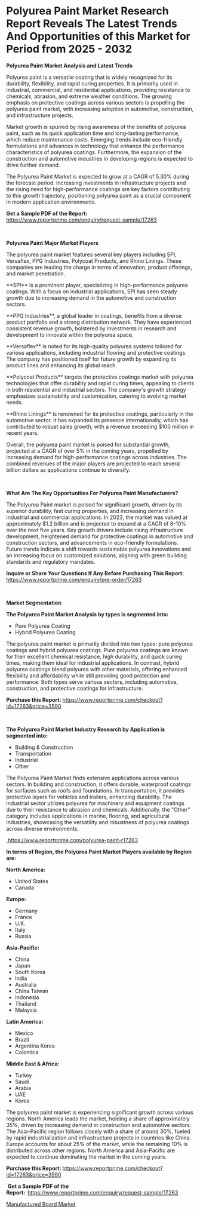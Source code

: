 <p><h1>Polyurea Paint Market Research Report Reveals The Latest Trends And Opportunities of this Market for Period from 2025 - 2032</h1></p><p><strong>Polyurea Paint Market Analysis and Latest Trends</strong></p>
<p><p>Polyurea paint is a versatile coating that is widely recognized for its durability, flexibility, and rapid curing properties. It is primarily used in industrial, commercial, and residential applications, providing resistance to chemicals, abrasion, and extreme weather conditions. The growing emphasis on protective coatings across various sectors is propelling the polyurea paint market, with increasing adoption in automotive, construction, and infrastructure projects.</p><p>Market growth is spurred by rising awareness of the benefits of polyurea paint, such as its quick application time and long-lasting performance, which reduce maintenance costs. Emerging trends include eco-friendly formulations and advances in technology that enhance the performance characteristics of polyurea coatings. Furthermore, the expansion of the construction and automotive industries in developing regions is expected to drive further demand.</p><p>The Polyurea Paint Market is expected to grow at a CAGR of 5.30% during the forecast period. Increasing investments in infrastructure projects and the rising need for high-performance coatings are key factors contributing to this growth trajectory, positioning polyurea paint as a crucial component in modern application environments.</p></p>
<p><strong>Get a Sample PDF of the Report:&nbsp;</strong> <a href="https://www.reportprime.com/enquiry/request-sample/17263?utm_campaign=3016&utm_medium=2&utm_source=Github&utm_content=ia&utm_term=18032025&utm_id=polyurea-paint">https://www.reportprime.com/enquiry/request-sample/17263</a></p>
<p>&nbsp;</p>
<p><strong>Polyurea Paint Major Market Players</strong></p>
<p><p>The polyurea paint market features several key players including SPI, Versaflex, PPG Industries, Polycoat Products, and Rhino Linings. These companies are leading the charge in terms of innovation, product offerings, and market penetration.</p><p>**SPI** is a prominent player, specializing in high-performance polyurea coatings. With a focus on industrial applications, SPI has seen steady growth due to increasing demand in the automotive and construction sectors. </p><p>**PPG Industries**, a global leader in coatings, benefits from a diverse product portfolio and a strong distribution network. They have experienced consistent revenue growth, bolstered by investments in research and development to innovate within the polyurea space.</p><p>**Versaflex** is noted for its high-quality polyurea systems tailored for various applications, including industrial flooring and protective coatings. The company has positioned itself for future growth by expanding its product lines and enhancing its global reach.</p><p>**Polycoat Products** targets the protective coatings market with polyurea technologies that offer durability and rapid curing times, appealing to clients in both residential and industrial sectors. The company's growth strategy emphasizes sustainability and customization, catering to evolving market needs.</p><p>**Rhino Linings** is renowned for its protective coatings, particularly in the automotive sector. It has expanded its presence internationally, which has contributed to robust sales growth, with a revenue exceeding $100 million in recent years.</p><p>Overall, the polyurea paint market is poised for substantial growth, projected at a CAGR of over 5% in the coming years, propelled by increasing demand for high-performance coatings across industries. The combined revenues of the major players are projected to reach several billion dollars as applications continue to diversify.</p></p>
<p>&nbsp;</p>
<p><strong>What Are The Key Opportunities For Polyurea Paint Manufacturers?</strong></p>
<p><p>The Polyurea Paint market is poised for significant growth, driven by its superior durability, fast curing properties, and increasing demand in industrial and commercial applications. In 2023, the market was valued at approximately $1.2 billion and is projected to expand at a CAGR of 8-10% over the next five years. Key growth drivers include rising infrastructure development, heightened demand for protective coatings in automotive and construction sectors, and advancements in eco-friendly formulations. Future trends indicate a shift towards sustainable polyurea innovations and an increasing focus on customized solutions, aligning with green building standards and regulatory mandates.</p></p>
<p><strong>Inquire or Share Your Questions If Any Before Purchasing This Report:</strong> <a href="https://www.reportprime.com/enquiry/pre-order/17263?utm_campaign=3016&utm_medium=2&utm_source=Github&utm_content=ia&utm_term=18032025&utm_id=polyurea-paint">https://www.reportprime.com/enquiry/pre-order/17263</a></p>
<p>&nbsp;</p>
<p><strong>Market Segmentation</strong></p>
<p><strong>The Polyurea Paint Market Analysis by types is segmented into:</strong></p>
<p><ul><li>Pure Polyurea Coating</li><li>Hybrid Polyurea Coating</li></ul></p>
<p><p>The polyurea paint market is primarily divided into two types: pure polyurea coatings and hybrid polyurea coatings. Pure polyurea coatings are known for their excellent chemical resistance, high durability, and quick curing times, making them ideal for industrial applications. In contrast, hybrid polyurea coatings blend polyurea with other materials, offering enhanced flexibility and affordability while still providing good protection and performance. Both types serve various sectors, including automotive, construction, and protective coatings for infrastructure.</p></p>
<p><strong>Purchase this Report:&nbsp;</strong><a href="https://www.reportprime.com/checkout?id=17263&price=3590&utm_campaign=3016&utm_medium=2&utm_source=Github&utm_content=ia&utm_term=18032025&utm_id=polyurea-paint">https://www.reportprime.com/checkout?id=17263&price=3590</a></p>
<p>&nbsp;</p>
<p><strong>The Polyurea Paint Market Industry Research by Application is segmented into:</strong></p>
<p><ul><li>Building & Construction</li><li>Transportation</li><li>Industrial</li><li>Other</li></ul></p>
<p><p>The Polyurea Paint Market finds extensive applications across various sectors. In building and construction, it offers durable, waterproof coatings for surfaces such as roofs and foundations. In transportation, it provides protective layers for vehicles and trailers, enhancing durability. The industrial sector utilizes polyurea for machinery and equipment coatings due to their resistance to abrasion and chemicals. Additionally, the "Other" category includes applications in marine, flooring, and agricultural industries, showcasing the versatility and robustness of polyurea coatings across diverse environments.</p></p>
<p><a href="https://www.reportprime.com/polyurea-paint-r17263?utm_campaign=3016&utm_medium=2&utm_source=Github&utm_content=ia&utm_term=18032025&utm_id=polyurea-paint">&nbsp;https://www.reportprime.com/polyurea-paint-r17263</a></p>
<p><strong>In terms of Region, the Polyurea Paint Market Players available by Region are:</strong></p>
<p>
    <p> <strong> North America: </strong>
        <ul>
            <li>United States</li>
            <li>Canada</li>
        </ul>
        </p> 
    <p> <strong> Europe: </strong>
        <ul>
            <li>Germany</li>
            <li>France</li>
            <li>U.K.</li>
            <li>Italy</li>
            <li>Russia</li>
        </ul>
        </p> 
    <p> <strong> Asia-Pacific: </strong>
        <ul>
            <li>China</li>
            <li>Japan</li>
            <li>South Korea</li>
            <li>India</li>
            <li>Australia</li>
            <li>China Taiwan</li>
            <li>Indonesia</li>
            <li>Thailand</li>
            <li>Malaysia</li>
        </ul>
        </p> 
    <p> <strong> Latin America: </strong>
        <ul>
            <li>Mexico</li>
            <li>Brazil</li>
            <li>Argentina Korea</li>
            <li>Colombia</li>
        </ul>
        </p> 
    <p> <strong> Middle East & Africa: </strong>
        <ul>
            <li>Turkey</li>
            <li>Saudi</li>
            <li>Arabia</li>
            <li>UAE</li>
            <li>Korea</li>
        </ul>
    </p>
    </p>
<p><p>The polyurea paint market is experiencing significant growth across various regions. North America leads the market, holding a share of approximately 35%, driven by increasing demand in construction and automotive sectors. The Asia-Pacific region follows closely with a share of around 30%, fueled by rapid industrialization and infrastructure projects in countries like China. Europe accounts for about 25% of the market, while the remaining 10% is distributed across other regions. North America and Asia-Pacific are expected to continue dominating the market in the coming years.</p></p>
<p><strong>Purchase this Report: </strong><a href="https://www.reportprime.com/checkout?id=17263&price=3590&utm_campaign=3016&utm_medium=2&utm_source=Github&utm_content=ia&utm_term=18032025&utm_id=polyurea-paint">https://www.reportprime.com/checkout?id=17263&price=3590</a></p>
<p>&nbsp;<strong>Get a Sample PDF of the Report:&nbsp;&nbsp;</strong><a href="https://www.reportprime.com/enquiry/request-sample/17263?utm_campaign=3016&utm_medium=2&utm_source=Github&utm_content=ia&utm_term=18032025&utm_id=polyurea-paint">https://www.reportprime.com/enquiry/request-sample/17263</a></p>
<p><strong></strong></p>
<p><p><a href="https://github.com/xtysizov/Market-Research-Report-List-1/blob/main/manufactured-board-market.md?utm_campaign=3016&utm_medium=2&utm_source=Github&utm_content=ia&utm_term=18032025&utm_id=polyurea-paint">Manufactured Board Market</a></p></p>